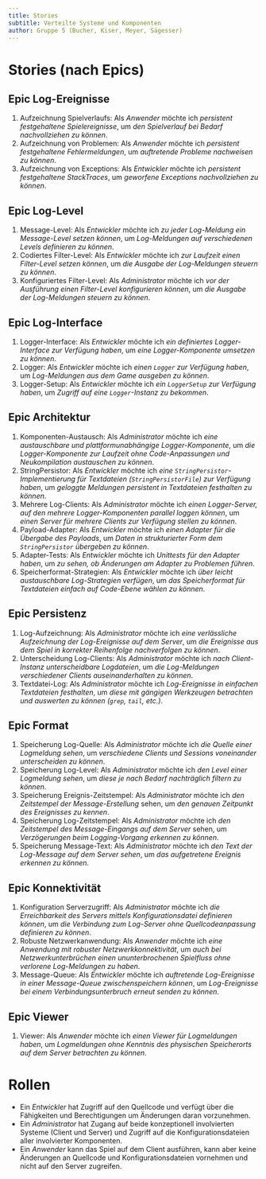 ```yaml
---
title: Stories
subtitle: Verteilte Systeme und Komponenten
author: Gruppe 5 (Bucher, Kiser, Meyer, Sägesser)
---
```


# Stories (nach Epics)

## Epic Log-Ereignisse

1. Aufzeichnung Spielverlaufs: Als *Anwender* möchte ich *persistent festgehaltene Spielereignisse*, um *den Spielverlauf bei Bedarf nachvollziehen zu können*.
1. Aufzeichnung von Problemen: Als *Anwender* möchte ich *persistent festgehaltene Fehlermeldungen*, um *auftretende Probleme nachweisen zu können*.
1. Aufzeichnung von Exceptions: Als *Entwickler* möchte ich *persistent festgehaltene StackTraces*, um *geworfene Exceptions nachvollziehen zu können*.

## Epic Log-Level

1. Message-Level: Als *Entwickler* möchte ich *zu jeder Log-Meldung ein Message-Level setzen können*, um *Log-Meldungen auf verschiedenen Levels definieren zu können*.
1. Codiertes Filter-Level: Als *Entwickler* möchte ich *zur Laufzeit einen Filter-Level setzen können*, um *die Ausgabe der Log-Meldungen steuern zu können*.
1. Konfiguriertes Filter-Level: Als *Administrator* möchte ich *vor der Ausführung einen Filter-Level konfigurieren können*, um *die Ausgabe der Log-Meldungen steuern zu können*.

## Epic Log-Interface

1. Logger-Interface: Als *Entwickler* möchte ich *ein definiertes Logger-Interface zur Verfügung haben*, um *eine Logger-Komponente umsetzen zu können*.
1. Logger: Als *Entwickler* möchte ich *einen `Logger` zur Verfügung haben*, um *Log-Meldungen aus dem Game ausgeben zu können*.
1. Logger-Setup: Als *Entwickler* möchte ich *ein `LoggerSetup` zur Verfügung haben*, um *Zugriff auf eine `Logger`-Instanz zu bekommen*.

## Epic Architektur

1. Komponenten-Austausch: Als *Administrator* möchte ich *eine austauschbare und plattformunabhängige Logger-Komponente*, um *die Logger-Komponente zur Laufzeit ohne Code-Anpassungen und Neukompilation austauschen zu können*.
1. StringPersistor: Als *Entwickler* möchte ich *eine `StringPersistor`-Implementierung für Textdateien (`StringPersistorFile`) zur Verfügung haben*, um *geloggte Meldungen persistent in Textdateien festhalten zu können*.
1. Mehrere Log-Clients: Als *Administrator* möchte ich *einen Logger-Server, auf den mehrere Logger-Komponenten parallel loggen können*, um *einen Server für mehrere Clients zur Verfügung stellen zu können*.
1. Payload-Adapter: Als *Entwickler* möchte ich *einen Adapter für die Übergabe des Payloads*, um *Daten in strukturierter Form dem `StringPersistor` übergeben zu können*.
1. Adapter-Tests: Als *Entwickler* möchte ich *Unittests für den Adapter haben*, um *zu sehen, ob Änderungen am Adapter zu Problemen führen*.
1. Speicherformat-Strategien: Als *Entwickler* möchte ich *über leicht austauschbare Log-Strategien verfügen*, um *das Speicherformat für Textdateien einfach auf Code-Ebene wählen zu können*.

## Epic Persistenz

1. Log-Aufzeichnung: Als *Administrator* möchte ich *eine verlässliche Aufzeichnung der Log-Ereignisse auf dem Server*, um *die Ereignisse aus dem Spiel in korrekter Reihenfolge nachverfolgen zu können*.
1. Unterscheidung Log-Clients: Als *Administrator* möchte ich *nach Client-Instanz unterscheidbare Logdateien*, um *die Log-Meldungen verschiedener Clients auseinanderhalten zu können*. 
1. Textdatei-Log: Als *Administrator* möchte ich *Log-Ereignisse in einfachen Textdateien festhalten*, um *diese mit gängigen Werkzeugen betrachten und auswerten zu können (`grep`, `tail`, etc.)*.

## Epic Format

1. Speicherung Log-Quelle: Als *Administrator* möchte ich *die Quelle einer Logmeldung sehen*, um *verschiedene Clients und Sessions voneinander unterscheiden zu können*.
1. Speicherung Log-Level: Als *Administrator* möchte ich *den Level einer Logmeldung sehen*, um *diese je nach Bedarf nachträglich filtern zu können*.
1. Speicherung Ereignis-Zeitstempel: Als *Administrator* möchte ich *den Zeitstempel der Message-Erstellung* sehen, um *den genauen Zeitpunkt des Ereignisses zu kennen*.
1. Speicherung Log-Zeitstempel: Als *Administrator* möchte ich *den Zeitstempel des Message-Eingangs auf dem Server* sehen, um *Verzögerungen beim Logging-Vorgang erkennen zu können*.
1. Speicherung Message-Text: Als *Administrator* möchte ich *den Text der Log-Message auf dem Server sehen*, um *das aufgetretene Ereignis erkennen zu können*.

## Epic Konnektivität

1. Konfiguration Serverzugriff: Als *Administrator* möchte ich *die Erreichbarkeit des Servers mittels Konfigurationsdatei definieren können*, um *die Verbindung zum Log-Server ohne Quellcodeanpassung definieren zu können*.
1. Robuste Netzwerkanwendung: Als *Anwender* möchte ich *eine Anwendung mit robuster Netzwerkkonnektivität*, um *auch bei Netzwerkunterbrüchen einen ununterbrochenen Spielfluss ohne verlorene Log-Meldungen zu haben*.
1. Message-Queue: Als *Entwickler* möchte ich *auftretende Log-Ereignisse in einer Message-Queue zwischenspeichern können*, um *Log-Ereignisse bei einem Verbindungsunterbruch erneut senden zu können*.

## Epic Viewer

1. Viewer: Als *Anwender* möchte ich *einen Viewer für Logmeldungen haben*, um *Logmeldungen ohne Kenntnis des physischen Speicherorts auf dem Server betrachten zu können*.

# Rollen

- Ein *Entwickler* hat Zugriff auf den Quellcode und verfügt über die Fähigkeiten und Berechtigungen um Änderungen daran vorzunehmen.
- Ein *Administrator* hat Zugang auf beide konzeptionell involvierten Systeme (Client und Server) und Zugriff auf die Konfigurationsdateien aller involvierter Komponenten.
- Ein *Anwender* kann das Spiel auf dem Client ausführen, kann aber keine Änderungen an Quellcode und Konfigurationsdateien vornehmen und nicht auf den Server zugreifen.
